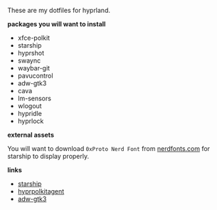 
These are my dotfiles for hyprland.

**packages you will want to install**

- xfce-polkit
- starship
- hyprshot
- swaync
- waybar-git
- pavucontrol
- adw-gtk3
- cava
- lm-sensors
- wlogout
- hypridle
- hyprlock

**external assets**

You will want to download `0xProto Nerd Font` from [nerdfonts.com](https://www.nerdfonts.com/font-downloads) for starship to display properly.

**links**

- [starship](https://starship.rs/)
- [hyprpolkitagent](https://wiki.hyprland.org/Hypr-Ecosystem/hyprpolkitagent/)
- [adw-gtk3](https://github.com/lassekongo83/adw-gtk3)